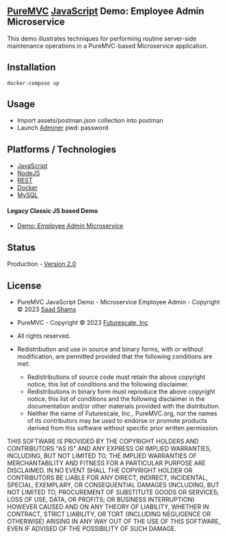 ## [PureMVC](http://puremvc.github.com/) [JavaScript](https://github.com/PureMVC/puremvc-js-multicore-framework/wiki) Demo: Employee Admin Microservice
This demo illustrates techniques for performing routine server-side maintenance operations in a PureMVC-based Microservice application.

## Installation
```
docker-compose up
```

## Usage

* Import assets/postman.json collection into postman
* Launch [Adminer](http://localhost:8080/?server=mysql&username=mysql&db=employeeadmin) pwd: password

## Platforms / Technologies
* [JavaScript](https://en.wikipedia.org/wiki/JavaScript)
* [NodeJS](https://en.wikipedia.org/wiki/Node.js)
* [REST](https://en.wikipedia.org/wiki/Representational_state_transfer)
* [Docker](https://en.wikipedia.org/wiki/Docker_(software))
* [MySQL](https://en.wikipedia.org/wiki/MySQL)

#### Legacy Classic JS based Demo
* [Demo: Employee Admin Microservice](https://github.com/PureMVC/puremvc-js-demo-microservice-employeeadmin/tree/classic)

## Status
Production - [Version 2.0](https://github.com/PureMVC/puremvc-js-demo-microservice-employeeadmin/blob/master/VERSION)

## License
* PureMVC JavaScript Demo - Microservice Employee Admin - Copyright © 2023 [Saad Shams](https://www.linkedin.com/in/muizz)
* PureMVC - Copyright © 2023 [Futurescale, Inc](http://futurescale.com) 
* All rights reserved.

* Redistribution and use in source and binary forms, with or without modification, are permitted provided that the following conditions are met:

  * Redistributions of source code must retain the above copyright notice, this list of conditions and the following disclaimer.
  * Redistributions in binary form must reproduce the above copyright notice, this list of conditions and the following disclaimer in the documentation and/or other materials provided with the distribution.
  * Neither the name of Futurescale, Inc., PureMVC.org, nor the names of its contributors may be used to endorse or promote products derived from this software without specific prior written permission.

THIS SOFTWARE IS PROVIDED BY THE COPYRIGHT HOLDERS AND CONTRIBUTORS "AS IS" AND ANY EXPRESS OR IMPLIED WARRANTIES, INCLUDING, BUT NOT LIMITED TO, THE IMPLIED WARRANTIES OF MERCHANTABILITY AND FITNESS FOR A PARTICULAR PURPOSE ARE DISCLAIMED. IN NO EVENT SHALL THE COPYRIGHT HOLDER OR CONTRIBUTORS BE LIABLE FOR ANY DIRECT, INDIRECT, INCIDENTAL, SPECIAL, EXEMPLARY, OR CONSEQUENTIAL DAMAGES (INCLUDING, BUT NOT LIMITED TO, PROCUREMENT OF SUBSTITUTE GOODS OR SERVICES; LOSS OF USE, DATA, OR PROFITS; OR BUSINESS INTERRUPTION) HOWEVER CAUSED AND ON ANY THEORY OF LIABILITY, WHETHER IN CONTRACT, STRICT LIABILITY, OR TORT (INCLUDING NEGLIGENCE OR OTHERWISE) ARISING IN ANY WAY OUT OF THE USE OF THIS SOFTWARE, EVEN IF ADVISED OF THE POSSIBILITY OF SUCH DAMAGE.
